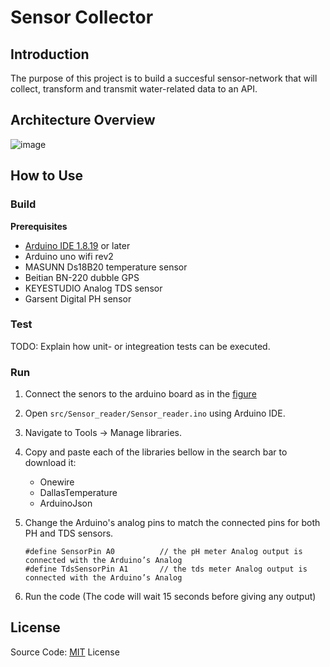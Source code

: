 # Sensor Collector

## Introduction
The purpose of this project is to build a succesful sensor-network that will collect, transform and transmit water-related data to an API. 

## Architecture Overview
![image](https://github.com/Hemofrags/pictures/blob/main/7c7e425912a04b4514be9cc7e669b9bd.png)

## How to Use

### Build

**Prerequisites**
* [Arduino IDE 1.8.19](https://www.arduino.cc/en/software) or later
* Arduino uno wifi rev2
* MASUNN Ds18B20 temperature sensor
* Beitian BN-220 dubble GPS
* KEYESTUDIO Analog TDS sensor
* Garsent Digital PH sensor

### Test

TODO: Explain how unit- or integreation tests can be executed.

### Run

1) Connect the senors to the arduino board as in the [figure](https://github.com/sensor-network/sensor-collector/blob/main/Diagrams/sensor_circuit_connection.png)

2) Open `src/Sensor_reader/Sensor_reader.ino` using Arduino IDE.

3) Navigate to Tools -> Manage libraries.

4) Copy and paste each of the libraries bellow in the search bar to download it:
   * Onewire
   * DallasTemperature
   * ArduinoJson

5) Change the Arduino's analog pins to match the connected pins for both PH and TDS sensors.
   ```
   #define SensorPin A0          // the pH meter Analog output is connected with the Arduino’s Analog
   #define TdsSensorPin A1       // the tds meter Analog output is connected with the Arduino’s Analog
   ```

6) Run the code (The code will wait 15 seconds before giving any output)

## License
Source Code: [MIT](https://github.com/sensor-network/sensor-collector/blob/main/license.txt) License
